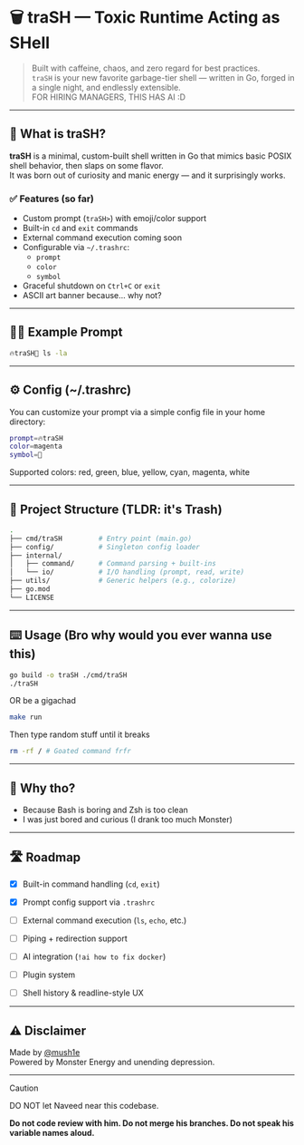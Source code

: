 # 🗑️ traSH — Toxic Runtime Acting as SHell

> Built with caffeine, chaos, and zero regard for best practices.  
> `traSH` is your new favorite garbage-tier shell — written in Go, forged in a single night, and endlessly extensible.  
> FOR HIRING MANAGERS, THIS HAS AI :D
---

## 🚀 What is traSH?

**traSH** is a minimal, custom-built shell written in Go that mimics basic POSIX shell behavior, then slaps on some flavor.  
It was born out of curiosity and manic energy — and it surprisingly works.

### ✅ Features (so far)

- Custom prompt (`traSH>`) with emoji/color support
- Built-in `cd` and `exit` commands
- External command execution coming soon
- Configurable via `~/.trashrc`:
  - `prompt`
  - `color`
  - `symbol`
- Graceful shutdown on `Ctrl+C` or `exit`
- ASCII art banner because... why not?

---

## 🧙‍♂️ Example Prompt

```bash
🔥traSH🧨 ls -la
```

---

## ⚙️ Config (~/.trashrc)

You can customize your prompt via a simple config file in your home directory:

```bash
prompt=🔥traSH
color=magenta
symbol=🧨
```

Supported colors: red, green, blue, yellow, cyan, magenta, white


---

## 📁 Project Structure (TLDR: it's Trash)

``` bash
.
├── cmd/traSH         # Entry point (main.go)
├── config/           # Singleton config loader
├── internal/
│   ├── command/      # Command parsing + built-ins
│   └── io/           # I/O handling (prompt, read, write)
├── utils/            # Generic helpers (e.g., colorize)
├── go.mod
└── LICENSE
```

---

## ⌨️ Usage (Bro why would you ever wanna use this)

```bash
go build -o traSH ./cmd/traSH
./traSH
```

OR be a gigachad 

```bash
make run
```

Then type random stuff until it breaks 

```bash
rm -rf / # Goated command frfr
```

---


## 🧠 Why tho?

- Because Bash is boring and Zsh is too clean
- I was just bored and curious (I drank too much Monster)


---


## 🛣️ Roadmap

- [x] Built-in command handling (`cd`, `exit`)
- [x] Prompt config support via `.trashrc`
- [ ] External command execution (`ls`, `echo`, etc.)
- [ ] Piping + redirection support
- [ ] AI integration (`!ai how to fix docker`)
- [ ] Plugin system
- [ ] Shell history & readline-style UX


---


## ⚠️ Disclaimer

Made by [@mush1e](https://github.com/mush1e)  
Powered by Monster Energy and unending depression.


---


> [!CAUTION]
> DO NOT let Naveed near this codebase.
> 
> **Do not code review with him. Do not merge his branches. Do not speak his variable names aloud.**
>



